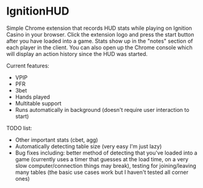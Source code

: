 # IgnitionHUD

Simple Chrome extension that records HUD stats while playing on Ignition Casino in your browser. Click the extension logo and press the start button after you have loaded into a game. Stats show up in the "notes" section of each player in the client. You can also open up the Chrome console which will display an action history since the HUD was started.

Current features:
- VPIP
- PFR
- 3bet
- Hands played
- Multitable support
- Runs automatically in background (doesn't require user interaction to start)

TODO list:
- Other important stats (cbet, agg)
- Automatically detecting table size (very easy I'm just lazy)
- Bug fixes including: better method of detecting that you've loaded into a game (currently uses a timer that guesses at the load time, on a very slow computer/connection things may break), testing for joining/leaving many tables (the basic use cases work but I haven't tested all corner ones)
